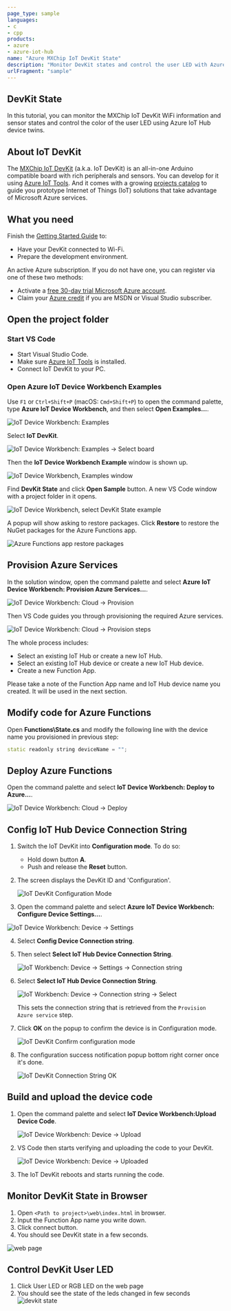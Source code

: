 ```yaml
---
page_type: sample
languages:
- c
- cpp
products:
- azure
- azure-iot-hub
name: "Azure MXChip IoT DevKit State"
description: "Monitor DevKit states and control the user LED with Azure IoT Hub device twins."
urlFragment: "sample"
---
```


## DevKit State

In this tutorial, you can monitor the MXChip IoT DevKit WiFi information and sensor states and control the color of the user LED using Azure IoT Hub device twins.

## About IoT DevKit

The [MXChip IoT DevKit](https://aka.ms/iot-devkit) (a.k.a. IoT DevKit) is an all-in-one Arduino compatible board with rich peripherals and sensors. You can develop for it using [Azure IoT Tools](https://aka.ms/azure-iot-tools). And it comes with a growing [projects catalog](https://aka.ms/devkit/project-catalog) to guide you prototype Internet of Things (IoT) solutions that take advantage of Microsoft Azure services.

## What you need

Finish the [Getting Started Guide](https://docs.microsoft.com/en-us/samples/azure-samples/mxchip-iot-devkit-get-started/sample/) to:

- Have your DevKit connected to Wi-Fi.
- Prepare the development environment.

An active Azure subscription. If you do not have one, you can register via one of these two methods:

- Activate a [free 30-day trial Microsoft Azure account](https://azure.microsoft.com/free/).
- Claim your [Azure credit](https://azure.microsoft.com/pricing/member-offers/msdn-benefits-details/) if you are MSDN or Visual Studio subscriber.


## Open the project folder

### Start VS Code

- Start Visual Studio Code.
- Make sure [Azure IoT Tools](https://aka.ms/azure-iot-tools) is installed.
- Connect IoT DevKit to your PC.

### Open Azure IoT Device Workbench Examples

Use `F1` or `Ctrl+Shift+P` (macOS: `Cmd+Shift+P`) to open the command palette, type **Azure IoT Device Workbench**, and then select **Open Examples...**.

![IoT Device Workbench: Examples](media/iot-workbench-examples-cmd.png)

Select **IoT DevKit**.

![IoT Device Workbench: Examples -> Select board](media/iot-workbench-examples-board.png)

Then the **IoT Device Workbench Example** window is shown up.

![IoT Device Workbench, Examples window](media/iot-workbench-examples.png)

Find **DevKit State** and click **Open Sample** button. A new VS Code window with a project folder in it opens.

![IoT Device Workbench, select DevKit State example](media/devkit-state/open-example-devkitstate.jpg)

A popup will show asking to restore packages. Click **Restore** to restore the NuGet packages for the Azure Functions app.

![Azure Functions app restore packages](media/functions-restore-packages.png)

## Provision Azure Services

In the solution window, open the command palette and select **Azure IoT Device Workbench: Provision Azure Services...**.

![IoT Device Workbench: Cloud -> Provision](media/iot-workbench-cloud-provision.png)

Then VS Code guides you through provisioning the required Azure services.

![IoT Device Workbench: Cloud -> Provision steps](media/iot-workbench-cloud-provision-steps3.png)

The whole process includes:

- Select an existing IoT Hub or create a new IoT Hub.
- Select an existing IoT Hub device or create a new IoT Hub device.
- Create a new Function App.

Please take a note of the Function App name and IoT Hub device name you created. It will be used in the next section.

## Modify code for Azure Functions

Open **Functions\State.cs** and modify the following line with the device name you provisioned in previous step:

```cpp
static readonly string deviceName = "";
```

## Deploy Azure Functions

Open the command palette and select **IoT Device Workbench: Deploy to Azure...**.

![IoT Device Workbench: Cloud -> Deploy](media/iot-workbench-cloud-deploy.png)

## Config IoT Hub Device Connection String

1. Switch the IoT DevKit into **Configuration mode**. To do so:

   - Hold down button **A**.
   - Push and release the **Reset** button.

2. The screen displays the DevKit ID and 'Configuration'.

   ![IoT DevKit Configuration Mode](media/devkit-configuration-mode.png)

3. Open the command palette and select **Azure IoT Device Workbench: Configure Device Settings...**.

  ![IoT Device Workbench: Device -> Settings](media/iot-workbench-device-settings.png)

4. Select **Config Device Connection string**.

5. Then select **Select IoT Hub Device Connection String**.

   ![IoT Workbench: Device -> Settings -> Connection string](media/iot-workbench-device-connectionstring.png)

6. Select **Select IoT Hub Device Connection String**.

   ![IoT Workbench: Device -> Connection string -> Select](media/iot-workbench-device-string1.png)

   This sets the connection string that is retrieved from the `Provision Azure service` step.

7. Click **OK** on the popup to confirm the device is in Configuration mode.

   ![IoT DevKit Confirm configuration mode](media/devkit-configuration-mode-popup.png)

8. The configuration success notification popup bottom right corner once it's done.

   ![IoT DevKit Connection String OK](media/iot-workbench-connection-done.png)

## Build and upload the device code

1. Open the command palette and select **IoT Device Workbench:Upload Device Code**.

   ![IoT Device Workbench: Device -> Upload](media/iot-workbench-device-upload.png)

2. VS Code then starts verifying and uploading the code to your DevKit.

   ![IoT Device Workbench: Device -> Uploaded](media/devkit-state/devkitstate-device-upload.jpg)

3. The IoT DevKit reboots and starts running the code.

## Monitor DevKit State in Browser

1. Open `<Path to project>\web\index.html` in browser.
2. Input the Function App name you write down.
3. Click connect button.
4. You should see DevKit state in a few seconds.

![web page](media/devkit-state/devkit-state-function-app-name.png)

## Control DevKit User LED

1. Click User LED or RGB LED on the web page
2. You should see the state of the leds changed in few seconds
![devkit state](media/devkit-state/devkit-state.gif)
